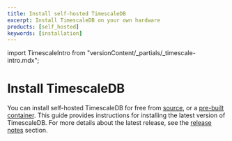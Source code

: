 ```yaml
---
title: Install self-hosted TimescaleDB
excerpt: Install TimescaleDB on your own hardware
products: [self_hosted]
keywords: [installation]
---
```


import TimescaleIntro from "versionContent/_partials/_timescale-intro.mdx";

# Install TimescaleDB

<TimescaleIntro />

You can install self-hosted TimescaleDB for free from
[source][self-hosted-source], or a [pre-built container][self-hosted-container].
This guide provides instructions for installing the latest version of
TimescaleDB. For more details about the latest release, see the
[release notes][release-notes] section.

<Installation />

[self-hosted-source]: /self-hosted/:currentVersion:/install/installation-source/
[self-hosted-container]: /self-hosted/:currentVersion:/install/installation-docker/
[release-notes]: /about/:currentVersion:/release-notes/
